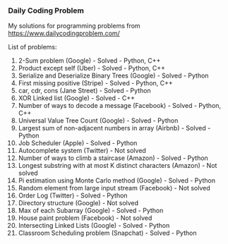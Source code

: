 ### Daily Coding Problem


My solutions for programming problems from <https://www.dailycodingproblem.com/>


List of problems:
1. 2-Sum problem (Google) - Solved - Python, C++
2. Product except self (Uber) - Solved - Python, C++
3. Serialize and Deserialize Binary Trees (Google) - Solved - Python
4. First missing positive (Stripe) - Solved - Python, C++
5. car, cdr, cons (Jane Street) - Solved - Python
6. XOR Linked list (Google) - Solved - C++
7. Number of ways to decode a message (Facebook) - Solved -  Python, C++
8. Universal Value Tree Count (Google) - Solved - Python
9. Largest sum of non-adjacent numbers in array (Airbnb) -
Solved - Python
10. Job Scheduler (Apple) - Solved - Python
11. Autocomplete system (Twitter) - Not solved
12. Number of ways to climb a staircase (Amazon) - Solved - Python
13. Longest substring with at most K distinct characters (Amazon) - Not solved
14. Pi estimation using Monte Carlo method (Google) - Solved - Python
15. Random element from large input stream (Facebook) - Not solved
16. Order Log (Twitter) - Solved - Python
17. Directory structure (Google) - Not solved
18. Max of each Subarray (Google) - Solved - Python
19. House paint problem (Facebook) - Not solved
20. Intersecting Linked Lists (Google) - Solved - Python
21. Classroom Scheduling problem (Snapchat) - Solved - Python
